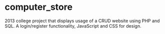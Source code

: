 # computer_store
2013 college project that displays usage of a CRUD website using PHP and SQL. A login/register functionality, JavaScript and CSS for design. 
